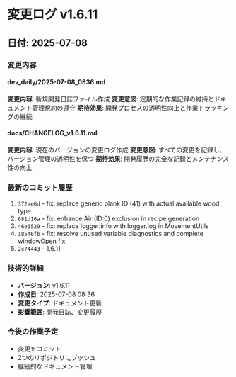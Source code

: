# 変更ログ v1.6.11

## 日付: 2025-07-08

### 変更内容

#### dev_daily/2025-07-08_0836.md
**変更内容**: 新規開発日誌ファイル作成
**変更意図**: 定期的な作業記録の維持とドキュメント管理規約の遵守
**期待効果**: 開発プロセスの透明性向上と作業トラッキングの継続

#### docs/CHANGELOG_v1.6.11.md
**変更内容**: 現在のバージョンの変更ログ作成
**変更意図**: すべての変更を記録し、バージョン管理の透明性を保つ
**期待効果**: 開発履歴の完全な記録とメンテナンス性の向上

### 最新のコミット履歴

1. `372ae6d` - fix: replace generic plank ID (41) with actual available wood type
2. `681d16a` - fix: enhance Air (ID:0) exclusion in recipe generation
3. `46e3529` - fix: replace logger.info with logger.log in MovementUtils
4. `18546fb` - fix: resolve unused variable diagnostics and complete windowOpen fix
5. `2c74443` - 1.6.11

### 技術的詳細

- **バージョン**: v1.6.11
- **作成日**: 2025-07-08 08:36
- **変更タイプ**: ドキュメント更新
- **影響範囲**: 開発日誌、変更履歴

### 今後の作業予定

- 変更をコミット
- 2つのリポジトリにプッシュ
- 継続的なドキュメント管理